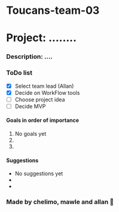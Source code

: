 # Toucans-team-03

# Project: ........
### Description: ....

### ToDo list
- [x] Select team lead (Allan)
- [x] Decide on WorkFlow tools
- [ ] Choose project idea
- [ ] Decide MVP

#### Goals in order of importance
1. No goals yet
1.
1.

#### Suggestions
- No suggestions yet
-
-

### Made by chelimo, mawle and allan :briefcase:
